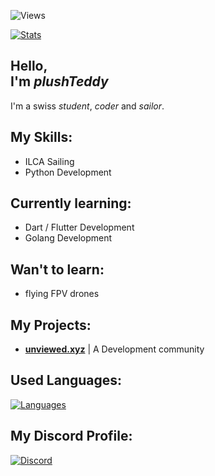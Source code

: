 ![Views](https://komarev.com/ghpvc/?username=plushTeddy&label=PROFILE+VIEWS&style=flat&color=5094F0)


[![Stats](https://github-readme-stats.vercel.app/api?username=plushTeddy&show_icons=true&border_radius=15)](https://github.com/plushTeddy/)


Hello, \
I'm _plushTeddy_
-

I'm a swiss _student_, _coder_ and _sailor_.


My Skills:
-

- ILCA Sailing
- Python Development


Currently learning:
-

- Dart / Flutter Development
- Golang Development


Wan't to learn:
-

- flying FPV drones


My Projects:
-

- __[unviewed.xyz](https://unviewed.xyz)__ | A Development community


Used Languages:
-
[![Languages](https://github-readme-stats.vercel.app/api/top-langs/?username=plushTeddy&layout=compact&border_radius=15)](https://github.com/plushTeddy/)


My Discord Profile:
-
[![Discord](https://lanyard-profile-readme.vercel.app/api/755112341548433489?theme=light&bg=5094F0&animated=true&hideDiscrim=false&borderRadius=15px&hideTimestamp=true&)](https://discord.com/users/755112341548433489)
